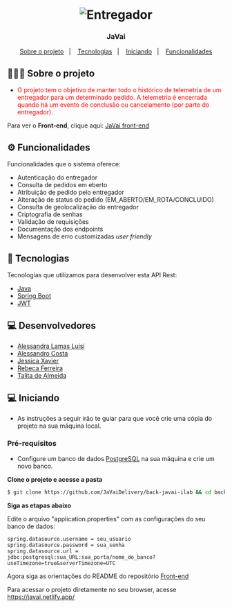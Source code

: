 <h1 align="center">
<img src="https://mototurbogoiania.com/wp-content/uploads/2018/03/courier-motoboy-central-moto-boy-freelancer-motoboy-moto-taxi-setor-empresa-de-entregas.png" title="Entregador" />
</h1>

<h3 align="center">
  JaVai
</h3>

<p align="center">
  <a href="#sobre o projeto">Sobre o projeto</a>&nbsp;&nbsp;&nbsp;|&nbsp;&nbsp;&nbsp;
  <a href="#tecnologias">Tecnologias</a>&nbsp;&nbsp;&nbsp;|&nbsp;&nbsp;&nbsp;
  <a href="#iniciando">Iniciando</a>&nbsp;&nbsp;&nbsp;|&nbsp;&nbsp;&nbsp;
  <a href="#funcionalidades">Funcionalidades</a>
</p>

## 👨🏻‍💻 Sobre o projeto

- <p style="color: red;">O projeto tem o objetivo de manter todo o histórico de telemetria de um entregador para um determinado pedido. A telemetria é encerrada quando há um evento de conclusão ou cancelamento (por parte do entregador).</p>

Para ver o **Front-end**, clique aqui: [JaVai front-end](https://github.com/JaVaiDelivery/front-javai-ilab)</br>

## ⚙️ Funcionalidades
Funcionalidades que o sistema oferece:
- Autenticação do entregador
- Consulta de pedidos em eberto
- Atribuição de pedido pelo entregador
- Alteração de status do pedido (EM_ABERTO/EM_ROTA/CONCLUIDO)
- Consulta de geolocalização do entregador
- Criptografia de senhas
- Validação de requisições
- Documentação dos endpoints
- Mensagens de erro customizadas *user friendly*

## 🚀 Tecnologias

Tecnologias que utilizamos para desenvolver esta API Rest:

- [Java](https://www.java.com/pt-BR/)
- [Spring Boot](https://spring.io/)
- [JWT](https://jwt.io/)
<!-- - [Swagger](https://swagger.io/) -->

## 💻 Desenvolvedores
- [Alessandra Lamas Luisi](https://github.com/alluisi)
- [Alessandro Costa](https://github.com/ab-costa)
- [Jessica Xavier](https://github.com/jfsax)
- [Rebeca Ferreira](https://github.com/rvsfrebeca1)
- [Talita de Almeida](https://github.com/TalitaCarvalho)

## 💻 Iniciando

- As instruções a seguir irão te guiar para que você crie uma cópia do projeto na sua máquina local.

### Pré-requisitos

- Configure um banco de dados [PostgreSQL](https://www.postgresql.org/) na sua máquina e crie um novo banco.

**Clone o projeto e acesse a pasta**

```bash
$ git clone https://github.com/JaVaiDelivery/back-javai-ilab && cd back-javai-ilab
```

**Siga as etapas abaixo**

Edite o arquivo "application.properties" com as configurações do seu banco de dados:

```
spring.datasource.username = seu_usuario
spring.datasource.password = sua_senha
spring.datasource.url = jdbc:postgresql:sua_URL:sua_porta/nome_do_banco?useTimezone=true&serverTimezone=UTC

```
Agora siga as orientações do README do repositório [Front-end](https://github.com/JaVaiDelivery/front-javai-ilab)

Para acessar o projeto diretamente no seu browser, acesse https://javai.netlify.app/